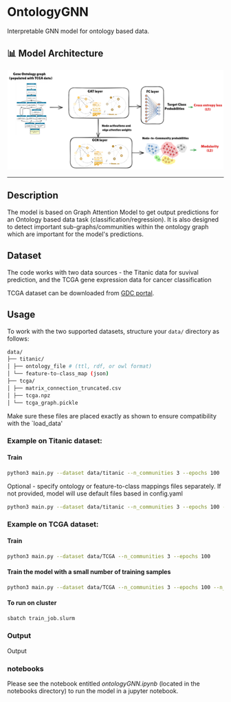 # OntologyGNN

Interpretable GNN model for ontology based data.

## 📊 Model Architecture

![GNN Architecture](img/GNNmodel.png)

---

## Description

The model is based on Graph Attention Model to get output predictions for an Ontology based data task (classification/regression). It is also designed to detect important sub-graphs/communities within the ontology graph which are important for the model's predictions.

## Dataset

The code works with two data sources - the Titanic data for suvival prediction, and the TCGA gene expression data for cancer classification

TCGA dataset can be downloaded from [GDC portal](https://portal.gdc.cancer.gov/). 

## Usage

To work with the two supported datasets, structure your `data/` directory as follows:

```bash
data/
├── titanic/
│ ├── ontology_file # (ttl, rdf, or owl format)
│ └── feature-to-class_map (json)
├── tcga/
│ ├── matrix_connection_truncated.csv
│ ├── tcga.npz
│ └── tcga_graph.pickle
```


Make sure these files are placed exactly as shown to ensure compatibility with the `load_data'

### Example on Titanic dataset:

#### Train

```bash
python3 main.py --dataset data/titanic --n_communities 3 --epochs 100
```

Optional - specify ontology or feature-to-class mappings files separately. If not provided, model will use default files based in config.yaml

```bash
python3 main.py --dataset data/titanic --n_communities 3 --epochs 100 --ontology_file ontology.ttl
```

### Example on TCGA dataset:


#### Train


```bash
python3 main.py --dataset data/TCGA --n_communities 3 --epochs 100
```


#### Train the model with a small number of training samples

```bash
python3 main.py --dataset data/TCGA --n_communities 3 --epochs 100 --n_samples 1000
```

#### To run on cluster

```bash
sbatch train_job.slurm
```

### Output

Output

###  notebooks

Please see the notebook entitled *ontologyGNN.ipynb* (located in the notebooks directory) to run the model in a jupyter notebook. 
